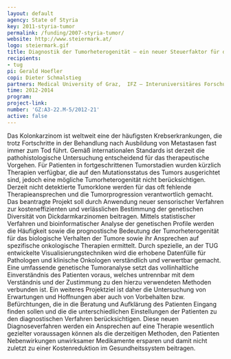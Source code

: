```yaml
---
layout: default
agency: State of Styria
key: 2011-styria-tumor
permalink: /funding/2007-styria-tumor/
website: http://www.steiermark.at/
logo: steiermark.gif
title: Diagnostik der Tumorheterogenität – ein neuer Steuerfaktor für die Therapie des Dickdarmkarzinoms?
recipients: 
- tug
pi: Gerald Hoefler
copi: Dieter Schmalstieg 
partners: Medical University of Graz,  IFZ – Interuniversitäres Forschungszentrum für Technik, Arbeit und Kultur
time: 2012-2014
program:
project-link: 
number: 'GZ:A3-22.M-5/2012-21'
active: false
---
```

Das Kolonkarzinom ist weltweit eine der häufigsten Krebserkrankungen, die trotz Fortschritte in der Behandlung nach Ausbildung von Metastasen fast immer zum Tod führt. Gemäß internationalen Standards ist derzeit die pathohistologische Untersuchung entscheidend für das therapeutische Vorgehen. Für Patienten in fortgeschrittenen Tumorstadien wurden kürzlich Therapien verfügbar, die auf den Mutationsstatus des Tumors ausgerichtet sind, jedoch eine mögliche Tumorheterogenität nicht berücksichtigen. Derzeit nicht detektierte Tumorklone werden für das oft fehlende Therapieansprechen und die Tumorprogression verantwortlich gemacht. Das beantragte Projekt soll durch Anwendung neuer sensorischer Verfahren zur kosteneffizienten und verlässlichen Bestimmung der genetischen Diversität von Dickdarmkarzinomen beitragen. Mittels statistischer Verfahren und bioinformatischer Analyse der genetischen Profile werden die Häufigkeit sowie die prognostische Bedeutung der Tumorheterogenität für das biologische Verhalten der Tumore sowie ihr Ansprechen auf spezifische onkologische Therapien ermittelt. Durch spezielle, an der TUG entwickelte Visualisierungstechniken wird die erhobene Datenfülle für Pathologen und klinische Onkologen verständlich und verwertbar gemacht. Eine umfassende genetische Tumoranalyse setzt das vollinhaltliche Einverständnis des Patienten voraus, welches untrennbar mit dem Verständnis und der Zustimmung zu den hierzu verwendeten Methoden verbunden ist. Ein weiteres Projektziel ist daher die Untersuchung von Erwartungen und Hoffnungen aber auch von Vorbehalten bzw. Befürchtungen, die in die Beratung und Aufklärung des Patienten Eingang finden sollen und die die unterschiedlichen Einstellungen der Patienten zu den diagnostischen Verfahren berücksichtigen. Diese neuen Diagnoseverfahren werden ein Ansprechen auf eine Therapie wesentlich gezielter voraussagen können als die derzeitigen Methoden, den Patienten Nebenwirkungen unwirksamer Medikamente ersparen und damit nicht zuletzt zu einer Kostenreduktion im Gesundheitssystem beitragen.



